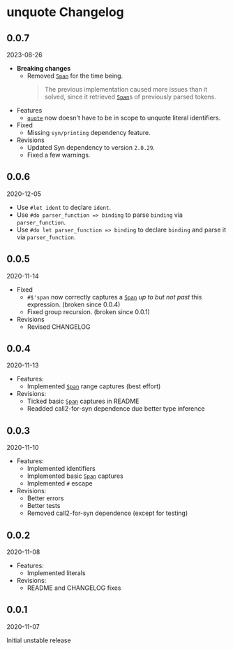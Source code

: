# unquote Changelog

<!-- markdownlint-disable no-trailing-punctuation -->

## 0.0.7

2023-08-26

* **Breaking changes**
  * Removed [`Span`] for the time being.
    > The previous implementation caused more issues than it solved, since it retrieved [`Span`]s of previously parsed tokens.
* Features
  * [`quote`] now doesn't have to be in scope to unquote literal identifiers.
* Fixed
  * Missing `syn/printing` dependency feature.
* Revisions
  * Updated Syn dependency to version `2.0.29`.
  * Fixed a few warnings.

[`Span`]: https://docs.rs/proc-macro2/1/proc_macro2/struct.Span.html
[`quote`]: https://docs.rs/quote/1.0.9/quote/macro.quote.html

## 0.0.6

2020-12-05

* Use `#let ident` to declare `ident`.
* Use `#do parser_function => binding` to parse `binding` via `parser_function`.
* Use `#do let parser_function => binding` to declare `binding` and parse it via `parser_function`.

## 0.0.5

2020-11-14

* Fixed
  * `#$'span` now correctly captures a [`Span`] *up to but not past* this expression. (broken since 0.0.4)
  * Fixed group recursion. (broken since 0.0.1)
* Revisions
  * Revised CHANGELOG

[`Span`]: https://docs.rs/proc-macro2/1/proc_macro2/struct.Span.html

## 0.0.4

2020-11-13

* Features:
  * Implemented [`Span`] range captures (best effort)
* Revisions:
  * Ticked basic [`Span`] captures in README
  * Readded call2-for-syn dependence due better type inference

[`Span`]: https://docs.rs/proc-macro2/1/proc_macro2/struct.Span.html

## 0.0.3

2020-11-10

* Features:
  * Implemented identifiers
  * Implemented basic [`Span`] captures
  * Implemented `#` escape
* Revisions:
  * Better errors
  * Better tests
  * Removed call2-for-syn dependence (except for testing)

[`Span`]: https://docs.rs/proc-macro2/1/proc_macro2/struct.Span.html

## 0.0.2

2020-11-08

* Features:
  * Implemented literals
* Revisions:
  * README and CHANGELOG fixes

## 0.0.1

2020-11-07

Initial unstable release
